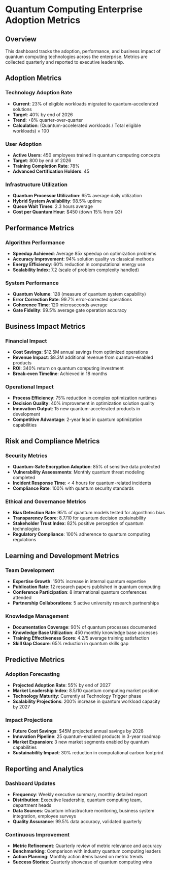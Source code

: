 # Quantum Computing Enterprise Adoption Metrics

## Overview
This dashboard tracks the adoption, performance, and business impact of quantum computing technologies across the enterprise. Metrics are collected quarterly and reported to executive leadership.

## Adoption Metrics

### Technology Adoption Rate
- **Current**: 23% of eligible workloads migrated to quantum-accelerated solutions
- **Target**: 40% by end of 2026
- **Trend**: +8% quarter-over-quarter
- **Calculation**: (Quantum-accelerated workloads / Total eligible workloads) × 100

### User Adoption
- **Active Users**: 450 employees trained in quantum computing concepts
- **Target**: 800 by end of 2026
- **Training Completion Rate**: 78%
- **Advanced Certification Holders**: 45

### Infrastructure Utilization
- **Quantum Processor Utilization**: 65% average daily utilization
- **Hybrid System Availability**: 98.5% uptime
- **Queue Wait Times**: 2.3 hours average
- **Cost per Quantum Hour**: $450 (down 15% from Q3)

## Performance Metrics

### Algorithm Performance
- **Speedup Achieved**: Average 85x speedup on optimization problems
- **Accuracy Improvement**: 94% solution quality vs classical methods
- **Energy Efficiency**: 60% reduction in computational energy use
- **Scalability Index**: 7.2 (scale of problem complexity handled)

### System Performance
- **Quantum Volume**: 128 (measure of quantum system capability)
- **Error Correction Rate**: 99.7% error-corrected operations
- **Coherence Time**: 120 microseconds average
- **Gate Fidelity**: 99.5% average gate operation accuracy

## Business Impact Metrics

### Financial Impact
- **Cost Savings**: $12.5M annual savings from optimized operations
- **Revenue Impact**: $8.3M additional revenue from quantum-enabled products
- **ROI**: 340% return on quantum computing investment
- **Break-even Timeline**: Achieved in 18 months

### Operational Impact
- **Process Efficiency**: 75% reduction in complex optimization runtimes
- **Decision Quality**: 40% improvement in optimization solution quality
- **Innovation Output**: 15 new quantum-accelerated products in development
- **Competitive Advantage**: 2-year lead in quantum optimization capabilities

## Risk and Compliance Metrics

### Security Metrics
- **Quantum-Safe Encryption Adoption**: 85% of sensitive data protected
- **Vulnerability Assessments**: Monthly quantum threat modeling completed
- **Incident Response Time**: < 4 hours for quantum-related incidents
- **Compliance Rate**: 100% with quantum security standards

### Ethical and Governance Metrics
- **Bias Detection Rate**: 95% of quantum models tested for algorithmic bias
- **Transparency Score**: 8.7/10 for quantum decision explainability
- **Stakeholder Trust Index**: 82% positive perception of quantum technologies
- **Regulatory Compliance**: 100% adherence to quantum computing regulations

## Learning and Development Metrics

### Team Development
- **Expertise Growth**: 150% increase in internal quantum expertise
- **Publication Rate**: 12 research papers published in quantum computing
- **Conference Participation**: 8 international quantum conferences attended
- **Partnership Collaborations**: 5 active university research partnerships

### Knowledge Management
- **Documentation Coverage**: 90% of quantum processes documented
- **Knowledge Base Utilization**: 450 monthly knowledge base accesses
- **Training Effectiveness Score**: 4.2/5 average training satisfaction
- **Skill Gap Closure**: 65% reduction in quantum skills gap

## Predictive Metrics

### Adoption Forecasting
- **Projected Adoption Rate**: 55% by end of 2027
- **Market Leadership Index**: 8.5/10 quantum computing market position
- **Technology Maturity**: Currently at Technology Trigger phase
- **Scalability Projections**: 200% increase in quantum workload capacity by 2027

### Impact Projections
- **Future Cost Savings**: $45M projected annual savings by 2028
- **Innovation Pipeline**: 25 quantum-enabled products in 3-year roadmap
- **Market Expansion**: 3 new market segments enabled by quantum capabilities
- **Sustainability Impact**: 30% reduction in computational carbon footprint

## Reporting and Analytics

### Dashboard Updates
- **Frequency**: Weekly executive summary, monthly detailed report
- **Distribution**: Executive leadership, quantum computing team, department heads
- **Data Sources**: Quantum infrastructure monitoring, business system integration, employee surveys
- **Quality Assurance**: 99.5% data accuracy, validated quarterly

### Continuous Improvement
- **Metric Refinement**: Quarterly review of metric relevance and accuracy
- **Benchmarking**: Comparison with industry quantum computing leaders
- **Action Planning**: Monthly action items based on metric trends
- **Success Stories**: Quarterly showcase of quantum computing wins